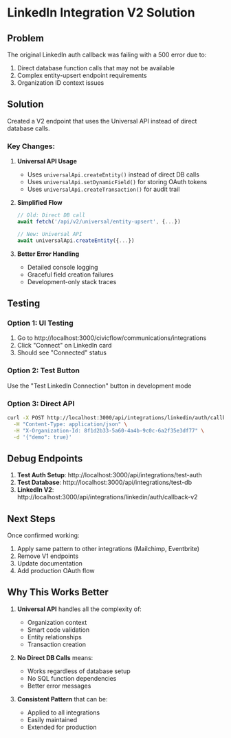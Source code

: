 # LinkedIn Integration V2 Solution

## Problem
The original LinkedIn auth callback was failing with a 500 error due to:
1. Direct database function calls that may not be available
2. Complex entity-upsert endpoint requirements
3. Organization ID context issues

## Solution
Created a V2 endpoint that uses the Universal API instead of direct database calls.

### Key Changes:

1. **Universal API Usage**
   - Uses `universalApi.createEntity()` instead of direct DB calls
   - Uses `universalApi.setDynamicField()` for storing OAuth tokens
   - Uses `universalApi.createTransaction()` for audit trail

2. **Simplified Flow**
   ```javascript
   // Old: Direct DB call
   await fetch('/api/v2/universal/entity-upsert', {...})
   
   // New: Universal API
   await universalApi.createEntity({...})
   ```

3. **Better Error Handling**
   - Detailed console logging
   - Graceful field creation failures
   - Development-only stack traces

## Testing

### Option 1: UI Testing
1. Go to http://localhost:3000/civicflow/communications/integrations
2. Click "Connect" on LinkedIn card
3. Should see "Connected" status

### Option 2: Test Button
Use the "Test LinkedIn Connection" button in development mode

### Option 3: Direct API
```bash
curl -X POST http://localhost:3000/api/integrations/linkedin/auth/callback-v2 \
  -H "Content-Type: application/json" \
  -H "X-Organization-Id: 8f1d2b33-5a60-4a4b-9c0c-6a2f35e3df77" \
  -d '{"demo": true}'
```

## Debug Endpoints

1. **Test Auth Setup**: http://localhost:3000/api/integrations/test-auth
2. **Test Database**: http://localhost:3000/api/integrations/test-db
3. **LinkedIn V2**: http://localhost:3000/api/integrations/linkedin/auth/callback-v2

## Next Steps

Once confirmed working:
1. Apply same pattern to other integrations (Mailchimp, Eventbrite)
2. Remove V1 endpoints
3. Update documentation
4. Add production OAuth flow

## Why This Works Better

1. **Universal API** handles all the complexity of:
   - Organization context
   - Smart code validation
   - Entity relationships
   - Transaction creation

2. **No Direct DB Calls** means:
   - Works regardless of database setup
   - No SQL function dependencies
   - Better error messages

3. **Consistent Pattern** that can be:
   - Applied to all integrations
   - Easily maintained
   - Extended for production